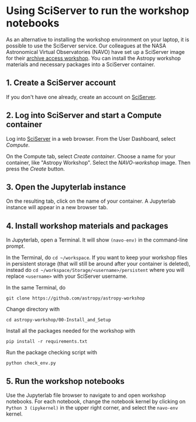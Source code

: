 # Using SciServer to run the workshop notebooks

As an alternative to installing the workshop environment on your laptop,
it is possible to use the SciServer service. Our colleagues at the
NASA Astronomical Virtual Observatories (NAVO) have set up a SciServer image
for their [archive access workshop](https://github.com/NASA-NAVO/navo-workshop).
You can install the Astropy workshop materials and necessary packages into
a SciServer container.

## 1. Create a SciServer account

If you don't have one already, create an account on [SciServer](https://sciserver.org).

## 2. Log into SciServer and start a Compute container

Log into [SciServer](https://sciserver.org) in a web browser.
From the User Dashboard, select _Compute_.

On the Compute tab, select _Create container_. Choose a name for your container,
like "Astropy Workshop". Select the _NAVO-workshop_ image.
Then press the _Create_ button.

## 3. Open the Jupyterlab instance

On the resulting tab, click on the name of your container. A Jupyterlab instance
will appear in a new browser tab.


## 4. Install workshop materials and packages

In Jupyterlab, open a Terminal. It will show `(navo-env)` in the command-line
prompt.

In the Terminal, do `cd ~/workspace`. If you want to keep your workshop files
in persistent storage (that will still be around after your container is
deleted), instead do `cd ~/workspace/Storage/<username>/persistent` where
you will replace `<username>` with your SciServer username.

In the same Terminal, do

    git clone https://github.com/astropy/astropy-workshop

Change directory with

    cd astropy-workshop/00-Install_and_Setup

Install all the packages needed for the workshop with

    pip install -r requirements.txt

Run the package checking script with

    python check_env.py

## 5. Run the workshop notebooks

Use the Jupyterlab file browser to navigate to and open workshop notebooks.
For each notebook, change the notebook kernel by clicking on 
`Python 3 (ipykernel)` in the upper right corner, and select the 
`navo-env` kernel.
